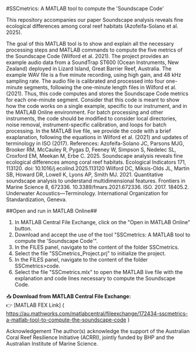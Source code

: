 #SSCmetrics: A MATLAB tool to compute the 'Soundscape Code'

This repository accompanies our paper Soundscape analysis reveals fine ecological differences among coral reef habitats (Azofeifa-Solano et al. 2025).

The goal of this MATLAB tool is to show and explain all the necessary processing steps and MATLAB commands to compute the five metrics of the Soundscape Code (Wilford et al. 2021). The project provides an example audio data from a SoundTrap ST600 (Ocean Instruments, New Zealand) deployed in Lizard Island, Great Barrier Reef, Australia. The example WAV file is a five minute recording, using high gain, and 48 kHz sampling rate. The audio file is calibrated and processed into four one-minute segments, following the one-minute length files in Wilford et al. (2021). Thus, this code computes and stores the Soundscape Code metrics for each one-minute segment.
Consider that this code is meant to show how the code works on a single example, specific to our instrument, and in the MATLAB Online environment. For batch processing and other instruments, the code should be modified to consider local directories, noise removal, instrument-specific calibration, and loops for batch processing. 
In the MATLAB live file, we provide the code with a brief exaplanation, following the equations in Wilford et al. (2021) and updates of terminology in ISO (2017).
References:
Azofeifa-Solano JC, Parsons MJG, Brooker RM, McCauley R, Pygas D, Feeney W, Simpson S, Nedelec SL, Croxford EM, Meekan M, Erbe C. 2025. Soundscape analysis reveals fine ecological differences among coral reef habitats. Ecological Indicators 171, 113120. doi: 10.1016/j.ecolind.2025.113120
Wilford DC, Miksis-Olds JL, Martin SB, Howard DR, Lowell K, Lyons AP, Smith MJ. 2021. Quantitative soundscape analysis to understand multidimensional features. Frontiers in Marine Science 8, 672336. 10.3389/fmars.2021.672336.
ISO. 2017. 18405.2. Underwater Acoustics—Terminology. International Organization for Standardization, Geneva.

##Open and run in MATLAB Online##
1. In MATLAB Central File Exchange, click on the  "Open in MATLAB Online" button.
2. Download and accept the use of the tool "SSCmetrics: A MATLAB tool to compute the 'Soundscape Code'".
3. In the FILES panel, navigate to the content of the folder SSCmetrics.
4. Select the file "SSCmetrics_Project.prj" to initialize the project.
5. In the FILES panel, navigate to the content of the folder SSCmetrics>code.
6. Select the file "SSCmetrics.mlx" to open the MATLAB live file with the explanation and code lines necessary to compute the Soundscape Code.

📥 **Download from MATLAB Central File Exchange:**  
👉 [MATLAB FEX Link] ( https://au.mathworks.com/matlabcentral/fileexchange/172434-sscmetrics-a-matlab-tool-to-compute-the-soundscape-code )

Acknowledgement
The author(s) acknowledge the support of the Australian Coral Reef Resilience Initiative (ACRRI), jointly funded by BHP and the Australian Institute of Marine Science.
